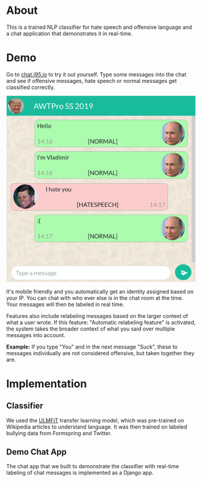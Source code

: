 # About
This is a trained NLP classifier for hate speech and offensive language and a chat application that demonstrates it in real-time.

# Demo

Go to [chat.j95.io](https://chat.j95.io) to try it out yourself.
Type some messages into the chat and see if offensive messages, hate speech or normal messages get classified correctly.

![Demo Chat Example](chat_example.png)

It's mobile friendly and you automatically get an identity assigned based on your IP.
You can chat with who ever else is in the chat room at the time.
Your messages will then be labeled in real time.

Features also include relabeling messages based on the larger context of what a user wrote.
If this feature: "Automatic relabeling feature" is activated, the system takes the broader context of what you said over multiple messages into account.

__Example:__ If you type "You" and in the next message "Suck", these to messages individually are not considered offensive, but taken together they are.

# Implementation

## Classifier

We used the [ULMFiT](http://nlp.fast.ai/category/classification.html) transfer learning model, which was pre-trained on Wikipedia articles to understand language.
It was then trained on labeled bullying data from Formspring and Twitter.

## Demo Chat App

The chat app that we built to demonstrate the classifier with real-time labeling of chat messages is implemented as a Django app.

